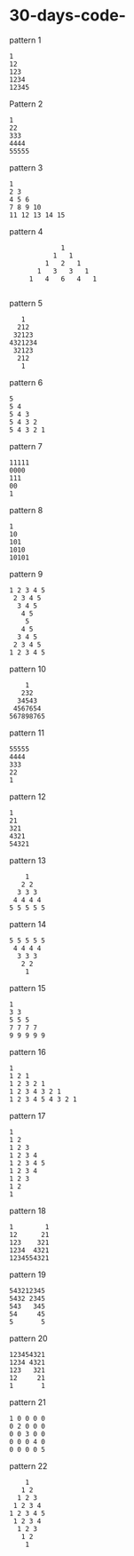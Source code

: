 # 30-days-code-

pattern 1

```
1
12
123
1234
12345
```
Pattern 2

```
1
22
333
4444
55555
```
pattern 3

```
1
2 3
4 5 6
7 8 9 10
11 12 13 14 15
```
pattern 4
```
             1
           1   1
         1   2   1
       1   3   3   1
     1   4   6   4   1
     
```

pattern 5

```
   1
  212
 32123
4321234
 32123
  212
   1
```
pattern 6
```
5 
5 4 
5 4 3 
5 4 3 2 
5 4 3 2 1
```
pattern 7

```
11111
0000
111
00
1
```
pattern 8

```
1
10
101
1010
10101
```
pattern 9
```
1 2 3 4 5 
 2 3 4 5 
  3 4 5 
   4 5 
    5 
   4 5 
  3 4 5 
 2 3 4 5 
1 2 3 4 5
```

pattern 10
```
    1
   232
  34543
 4567654
567898765
```
pattern 11
```
55555
4444
333
22
1
```
pattern 12
```
1
21
321
4321
54321
```
pattern 13
```
    1 
   2 2 
  3 3 3 
 4 4 4 4 
5 5 5 5 5
```
pattern 14
```
5 5 5 5 5 
 4 4 4 4 
  3 3 3 
   2 2 
    1 
```
pattern 15
```
1 
3 3 
5 5 5 
7 7 7 7 
9 9 9 9 9 
```
pattern 16
```
1 
1 2 1 
1 2 3 2 1 
1 2 3 4 3 2 1 
1 2 3 4 5 4 3 2 1
```
pattern 17
```
1 
1 2 
1 2 3 
1 2 3 4 
1 2 3 4 5 
1 2 3 4 
1 2 3 
1 2 
1 
```
pattern 18
```
1        1
12      21
123    321
1234  4321
1234554321
```
pattern 19
```
543212345
5432 2345
543   345
54     45
5       5
```
pattern 20
```
123454321
1234 4321
123   321
12     21
1       1
```
pattern 21
```
1 0 0 0 0 
0 2 0 0 0 
0 0 3 0 0 
0 0 0 4 0 
0 0 0 0 5 
```
pattern 22
```
    1 
   1 2 
  1 2 3 
 1 2 3 4 
1 2 3 4 5 
 1 2 3 4 
  1 2 3 
   1 2 
    1
```
 
